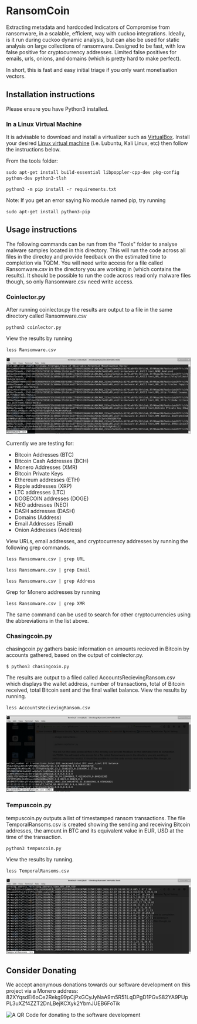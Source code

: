 # RansomCoin
Extracting metadata and hardcoded Indicators of Compromise from ransomware, in a scalable, efficient, way with cuckoo integrations. Ideally, is it run during cuckoo dynamic analysis, but can also be used for static analysis on large collections of ransomware. Designed to be fast, with low false positive for cryptocurrency addresses. Limited false positives for emails, urls, onions, and domains (which is pretty hard to make perfect). 

In short, this is fast and easy initial triage if you only want monetisation vectors.

## Installation instructions
Please ensure you have Python3 installed.

### In a Linux Virtual Machine 
It is advisable to download and install a virtualizer such as [VirtualBox](https://www.virtualbox.org/wiki/Downloads). Install your desired [Linux virtual machine](https://www.osboxes.org/virtualbox-images/) (i.e. Lubuntu, Kali Linux, etc) then follow the instructions below.

From the tools folder:
```
sudo apt-get install build-essential libpoppler-cpp-dev pkg-config python-dev python3-tlsh
```

```
python3 -m pip install -r requirements.txt
```

Note: If you get an error saying No module named pip, try running
```
sudo apt-get install python3-pip
```


## Usage instructions
The following commands can be run from the "Tools" folder to analyse malware samples located in this directory. This will run the code across all files in the directoy and provide feedback on the estimated time to completion via TQDM. You will need write access for a file called Ransomware.csv in the directory you are working in (which contains the results). It should be possible to run the code across read only malware files though, so only Ransomware.csv need write access.


### Coinlector.py
After running coinlector.py the results are output to a file in the same directory called Ransomware.csv

```
python3 coinlector.py
```

View the results by running 

```
less Ransomware.csv
```

![Ransomware CSV](/Assets/Images/ransomware.png)

Currently we are testing for:

* Bitcoin Addresses (BTC)
* Bitcoin Cash Addresses (BCH)
* Monero Addresses (XMR)
* Bitcoin Private Keys 
* Ethereum addresses (ETH)
* Ripple addresses (XRP)
* LTC addresses (LTC)
* DOGECOIN addresses (DOGE)
* NEO addresses (NEO)
* DASH addresses (DASH)
* Domains (Address)
* Email Addresses (Email)
* Onion Addresses (Address)


View URLs, email addresses, and cryptocurrency addresses by running the following grep commands.

```
less Ransomware.csv | grep URL
```

```
less Ransomware.csv | grep Email
```

```
less Ransomware.csv | grep Address
```

Grep for Monero addresses by running

```
less Ransomware.csv | grep XMR
```

The same command can be used to search for other cryptocurrencies using the abbreviations in the list above.

### Chasingcoin.py
chasingcoin.py gathers basic information on amounts recieved in Bitcoin by accounts gathered, based on the output of coinlector.py.

```
$ python3 chasingcoin.py
```

The results are output to a filed called AccountsRecievingRansom.csv which displays the wallet address, number of transactions, total of Bitcoin received, total Bitcoin sent and the final wallet balance. View the results by running.

```
less AccountsRecievingRansom.csv
```

![Accounts Receiving Ransom CSV](/Assets/Images/accounts-receiving-ransom.png)

### Tempuscoin.py
tempuscoin.py outputs a list of timestamped ransom transactions. The file TemporalRansoms.csv is created showing the sending and receiving Bitcoin addresses, the amount in BTC and its equivalent value in EUR, USD at the time of the transaction.

```
python3 tempuscoin.py
```

View the results by running.
```
less TemporalRansoms.csv
```

![Temporal Ransoms CSV](/Assets/Images/temporal-ransoms.png)

## Consider Donating

We accept anonymous donations towards our software development on this project via a Monero address: 
82XYqsdEi6oCe2Rekg99pCjPxGCyJyNaA9m5R51LqDPgD1PGvS82YA9PUpPL3uXZf4ZZT2DnLBejKCXyk2YbmJUEB6FoTik

![A QR Code for donating to the software development](https://github.com/Concinnity-Risks/RansomCoinPublic/blob/master/RansomCoinMoneroDonationAddress.png)
